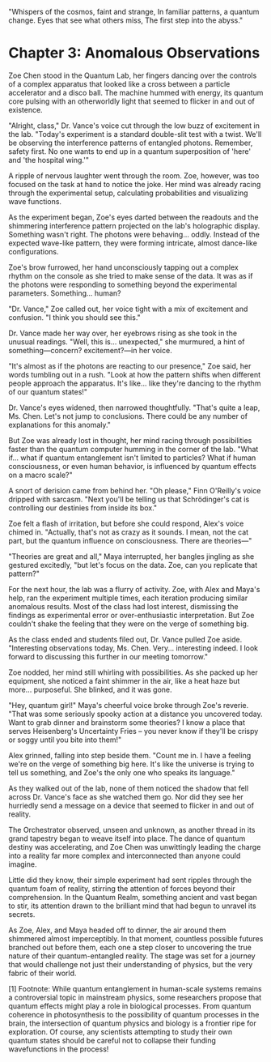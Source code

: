 "Whispers of the cosmos, faint and strange,
In familiar patterns, a quantum change.
Eyes that see what others miss,
The first step into the abyss."

# Chapter 3: Anomalous Observations

Zoe Chen stood in the Quantum Lab, her fingers dancing over the controls of a complex apparatus that looked like a cross between a particle accelerator and a disco ball. The machine hummed with energy, its quantum core pulsing with an otherworldly light that seemed to flicker in and out of existence.

"Alright, class," Dr. Vance's voice cut through the low buzz of excitement in the lab. "Today's experiment is a standard double-slit test with a twist. We'll be observing the interference patterns of entangled photons. Remember, safety first. No one wants to end up in a quantum superposition of 'here' and 'the hospital wing.'"

A ripple of nervous laughter went through the room. Zoe, however, was too focused on the task at hand to notice the joke. Her mind was already racing through the experimental setup, calculating probabilities and visualizing wave functions.

As the experiment began, Zoe's eyes darted between the readouts and the shimmering interference pattern projected on the lab's holographic display. Something wasn't right. The photons were behaving... oddly. Instead of the expected wave-like pattern, they were forming intricate, almost dance-like configurations.

Zoe's brow furrowed, her hand unconsciously tapping out a complex rhythm on the console as she tried to make sense of the data. It was as if the photons were responding to something beyond the experimental parameters. Something... human?

"Dr. Vance," Zoe called out, her voice tight with a mix of excitement and confusion. "I think you should see this."

Dr. Vance made her way over, her eyebrows rising as she took in the unusual readings. "Well, this is... unexpected," she murmured, a hint of something—concern? excitement?—in her voice.

"It's almost as if the photons are reacting to our presence," Zoe said, her words tumbling out in a rush. "Look at how the pattern shifts when different people approach the apparatus. It's like... like they're dancing to the rhythm of our quantum states!"

Dr. Vance's eyes widened, then narrowed thoughtfully. "That's quite a leap, Ms. Chen. Let's not jump to conclusions. There could be any number of explanations for this anomaly."

But Zoe was already lost in thought, her mind racing through possibilities faster than the quantum computer humming in the corner of the lab. "What if... what if quantum entanglement isn't limited to particles? What if human consciousness, or even human behavior, is influenced by quantum effects on a macro scale?"

A snort of derision came from behind her. "Oh please," Finn O'Reilly's voice dripped with sarcasm. "Next you'll be telling us that Schrödinger's cat is controlling our destinies from inside its box."

Zoe felt a flash of irritation, but before she could respond, Alex's voice chimed in. "Actually, that's not as crazy as it sounds. I mean, not the cat part, but the quantum influence on consciousness. There are theories—"

"Theories are great and all," Maya interrupted, her bangles jingling as she gestured excitedly, "but let's focus on the data. Zoe, can you replicate that pattern?"

For the next hour, the lab was a flurry of activity. Zoe, with Alex and Maya's help, ran the experiment multiple times, each iteration producing similar anomalous results. Most of the class had lost interest, dismissing the findings as experimental error or over-enthusiastic interpretation. But Zoe couldn't shake the feeling that they were on the verge of something big.

As the class ended and students filed out, Dr. Vance pulled Zoe aside. "Interesting observations today, Ms. Chen. Very... interesting indeed. I look forward to discussing this further in our meeting tomorrow."

Zoe nodded, her mind still whirling with possibilities. As she packed up her equipment, she noticed a faint shimmer in the air, like a heat haze but more... purposeful. She blinked, and it was gone.

"Hey, quantum girl!" Maya's cheerful voice broke through Zoe's reverie. "That was some seriously spooky action at a distance you uncovered today. Want to grab dinner and brainstorm some theories? I know a place that serves Heisenberg's Uncertainty Fries – you never know if they'll be crispy or soggy until you bite into them!"

Alex grinned, falling into step beside them. "Count me in. I have a feeling we're on the verge of something big here. It's like the universe is trying to tell us something, and Zoe's the only one who speaks its language."

As they walked out of the lab, none of them noticed the shadow that fell across Dr. Vance's face as she watched them go. Nor did they see her hurriedly send a message on a device that seemed to flicker in and out of reality.

The Orchestrator observed, unseen and unknown, as another thread in its grand tapestry began to weave itself into place. The dance of quantum destiny was accelerating, and Zoe Chen was unwittingly leading the charge into a reality far more complex and interconnected than anyone could imagine.

Little did they know, their simple experiment had sent ripples through the quantum foam of reality, stirring the attention of forces beyond their comprehension. In the Quantum Realm, something ancient and vast began to stir, its attention drawn to the brilliant mind that had begun to unravel its secrets.

As Zoe, Alex, and Maya headed off to dinner, the air around them shimmered almost imperceptibly. In that moment, countless possible futures branched out before them, each one a step closer to uncovering the true nature of their quantum-entangled reality. The stage was set for a journey that would challenge not just their understanding of physics, but the very fabric of their world.

[1] Footnote: While quantum entanglement in human-scale systems remains a controversial topic in mainstream physics, some researchers propose that quantum effects might play a role in biological processes. From quantum coherence in photosynthesis to the possibility of quantum processes in the brain, the intersection of quantum physics and biology is a frontier ripe for exploration. Of course, any scientists attempting to study their own quantum states should be careful not to collapse their funding wavefunctions in the process!